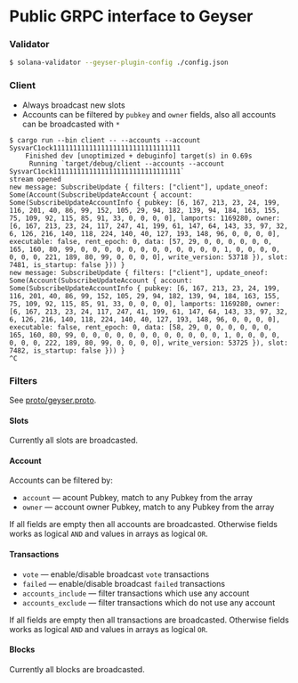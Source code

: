 # Public GRPC interface to Geyser

### Validator

```bash
$ solana-validator --geyser-plugin-config ./config.json
```

### Client

- Always broadcast new slots
- Accounts can be filtered by `pubkey` and `owner` fields, also all accounts can be broadcasted with `*`

```
$ cargo run --bin client -- --accounts --account SysvarC1ock11111111111111111111111111111111
    Finished dev [unoptimized + debuginfo] target(s) in 0.69s
     Running `target/debug/client --accounts --account SysvarC1ock11111111111111111111111111111111`
stream opened
new message: SubscribeUpdate { filters: ["client"], update_oneof: Some(Account(SubscribeUpdateAccount { account: Some(SubscribeUpdateAccountInfo { pubkey: [6, 167, 213, 23, 24, 199, 116, 201, 40, 86, 99, 152, 105, 29, 94, 182, 139, 94, 184, 163, 155, 75, 109, 92, 115, 85, 91, 33, 0, 0, 0, 0], lamports: 1169280, owner: [6, 167, 213, 23, 24, 117, 247, 41, 199, 61, 147, 64, 143, 33, 97, 32, 6, 126, 216, 140, 118, 224, 140, 40, 127, 193, 148, 96, 0, 0, 0, 0], executable: false, rent_epoch: 0, data: [57, 29, 0, 0, 0, 0, 0, 0, 165, 160, 80, 99, 0, 0, 0, 0, 0, 0, 0, 0, 0, 0, 0, 0, 1, 0, 0, 0, 0, 0, 0, 0, 221, 189, 80, 99, 0, 0, 0, 0], write_version: 53718 }), slot: 7481, is_startup: false })) }
new message: SubscribeUpdate { filters: ["client"], update_oneof: Some(Account(SubscribeUpdateAccount { account: Some(SubscribeUpdateAccountInfo { pubkey: [6, 167, 213, 23, 24, 199, 116, 201, 40, 86, 99, 152, 105, 29, 94, 182, 139, 94, 184, 163, 155, 75, 109, 92, 115, 85, 91, 33, 0, 0, 0, 0], lamports: 1169280, owner: [6, 167, 213, 23, 24, 117, 247, 41, 199, 61, 147, 64, 143, 33, 97, 32, 6, 126, 216, 140, 118, 224, 140, 40, 127, 193, 148, 96, 0, 0, 0, 0], executable: false, rent_epoch: 0, data: [58, 29, 0, 0, 0, 0, 0, 0, 165, 160, 80, 99, 0, 0, 0, 0, 0, 0, 0, 0, 0, 0, 0, 0, 1, 0, 0, 0, 0, 0, 0, 0, 222, 189, 80, 99, 0, 0, 0, 0], write_version: 53725 }), slot: 7482, is_startup: false })) }
^C
```

### Filters

See [proto/geyser.proto](proto/geyser.proto).

#### Slots

Currently all slots are broadcasted.

#### Account

Accounts can be filtered by:

   - `account` — acount Pubkey, match to any Pubkey from the array
   - `owner` — account owner Pubkey, match to any Pubkey from the array

If all fields are empty then all accounts are broadcasted. Otherwise fields works as logical `AND` and values in arrays as logical `OR`.

#### Transactions

   - `vote` — enable/disable broadcast `vote` transactions
   - `failed` — enable/disable broadcast `failed` transactions
   - `accounts_include` — filter transactions which use any account
   - `accounts_exclude` — filter transactions which do not use any account

If all fields are empty then all transactions are broadcasted. Otherwise fields works as logical `AND` and values in arrays as logical `OR`.

#### Blocks

Currently all blocks are broadcasted.
